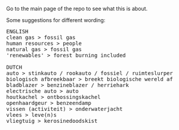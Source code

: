 Go to the main page of the repo to see what this is about.

Some suggestions for different wording:
<pre>
ENGLISH
clean gas > fossil gas
human resources > people
natural gas > fossil gas
'renewables' > forest burning included

DUTCH
auto > stinkauto / rookauto / fossiel / ruimteslurper
biologisch afbreekbaar > breekt biologische wereld af
bladblazer > benzineblazer / herriehark
electrische auto > auto
houtkachel > ontbossingskachel
openhaardgeur > benzeendamp
vissen (activiteit) > onderwaterjacht
vlees > leve(n)s
vliegtuig > kerosinedoodskist
</pre>

